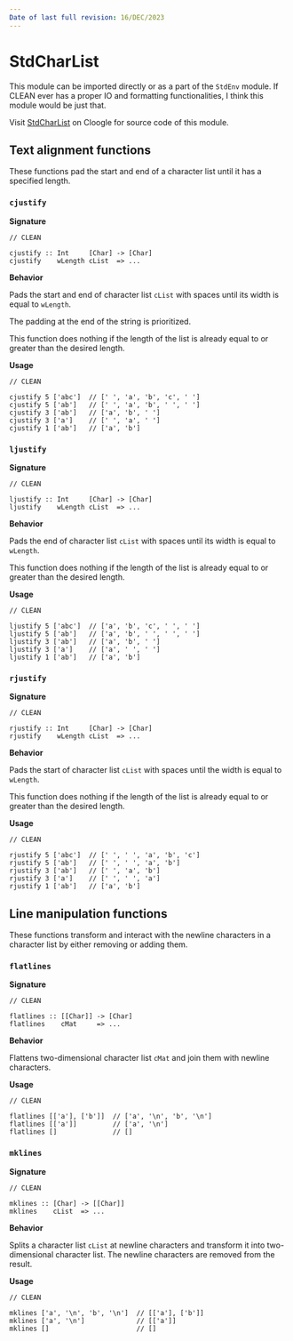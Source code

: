 ```yaml
---
Date of last full revision: 16/DEC/2023
---
```


# StdCharList

This module can be imported directly or as a part of the `StdEnv` module.
If CLEAN ever has a proper IO and formatting functionalities, I think this module would be just that.

Visit [StdCharList](https://cloogle.org/src/#base-stdenv/StdCharList;icl;line=1) on Cloogle for source code of this module.

## Text alignment functions

These functions pad the start and end of a character list until it has a specified length.

### `cjustify`

**Signature**

```clean
// CLEAN

cjustify :: Int     [Char] -> [Char]
cjustify    wLength cList  => ...
```

**Behavior**

Pads the start and end of character list `cList` with spaces until its width is equal to `wLength`.

The padding at the end of the string is prioritized.

This function does nothing if the length of the list is already equal to or greater than the desired length.

**Usage**

```clean
// CLEAN

cjustify 5 ['abc']  // [' ', 'a', 'b', 'c', ' ']
cjustify 5 ['ab']   // [' ', 'a', 'b', ' ', ' ']
cjustify 3 ['ab']   // ['a', 'b', ' ']
cjustify 3 ['a']    // [' ', 'a', ' ']
cjustify 1 ['ab']   // ['a', 'b']
```

### `ljustify`

**Signature**

```clean
// CLEAN

ljustify :: Int     [Char] -> [Char]
ljustify    wLength cList  => ...
```

**Behavior**

Pads the end of character list `cList` with spaces until its width is equal to `wLength`.

This function does nothing if the length of the list is already equal to or greater than the desired length.

**Usage**

```clean
// CLEAN

ljustify 5 ['abc']  // ['a', 'b', 'c', ' ', ' ']
ljustify 5 ['ab']   // ['a', 'b', ' ', ' ', ' ']
ljustify 3 ['ab']   // ['a', 'b', ' ']
ljustify 3 ['a']    // ['a', ' ', ' ']
ljustify 1 ['ab']   // ['a', 'b']
```

### `rjustify`

**Signature**

```clean
// CLEAN

rjustify :: Int     [Char] -> [Char]
rjustify    wLength cList  => ...
```

**Behavior**

Pads the start of character list `cList` with spaces until the width is equal to `wLength`.

This function does nothing if the length of the list is already equal to or greater than the desired length.

**Usage**

```clean
// CLEAN

rjustify 5 ['abc']  // [' ', ' ', 'a', 'b', 'c']
rjustify 5 ['ab']   // [' ', ' ', 'a', 'b']
rjustify 3 ['ab']   // [' ', 'a', 'b']
rjustify 3 ['a']    // [' ', ' ', 'a']
rjustify 1 ['ab']   // ['a', 'b']
```

## Line manipulation functions

These functions transform and interact with the newline characters in a character list by either removing or adding them.

### `flatlines`

**Signature**

```clean
// CLEAN

flatlines :: [[Char]] -> [Char]
flatlines    cMat     => ...
```

**Behavior**

Flattens two-dimensional character list `cMat` and join them with newline characters.

**Usage**

```clean
// CLEAN

flatlines [['a'], ['b']]  // ['a', '\n', 'b', '\n']
flatlines [['a']]         // ['a', '\n']
flatlines []              // []
```

### `mklines`

**Signature**

```clean
// CLEAN

mklines :: [Char] -> [[Char]]
mklines    cList  => ...
```

**Behavior**

Splits a character list `cList` at newline characters and transform it into two-dimensional character list.
The newline characters are removed from the result.

**Usage**

```clean
// CLEAN

mklines ['a', '\n', 'b', '\n']  // [['a'], ['b']]
mklines ['a', '\n']             // [['a']]
mklines []                      // []
```
